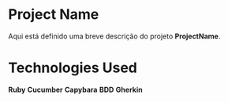 # Project Name

Aqui está definido uma breve descrição do projeto **ProjectName**.

# Technologies Used

**Ruby**
**Cucumber**
**Capybara**
**BDD**
**Gherkin**